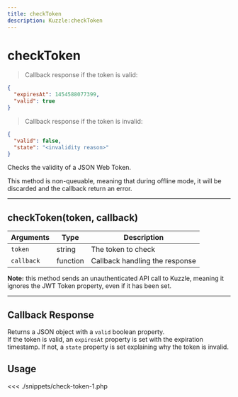 ```yaml
---
title: checkToken
description: Kuzzle:checkToken
---
```


# checkToken

> Callback response if the token is valid:

```json
{
  "expiresAt": 1454588077399,
  "valid": true
}
```

> Callback response if the token is invalid:

```json
{
  "valid": false,
  "state": "<invalidity reason>"
}
```

Checks the validity of a JSON Web Token.

<div class="alert alert-info">
This method is non-queuable, meaning that during offline mode, it will be discarded and the callback return an error.
</div>

---

## checkToken(token, callback)

| Arguments  | Type     | Description                    |
| ---------- | -------- | ------------------------------ |
| `token`    | string   | The token to check             |
| `callback` | function | Callback handling the response |

**Note:** this method sends an unauthenticated API call to Kuzzle, meaning it ignores the JWT Token property, even if it has been set.

---

## Callback Response

Returns a JSON object with a `valid` boolean property.  
If the token is valid, an `expiresAt` property is set with the expiration timestamp. If not, a `state` property is set explaining why the token is invalid.

## Usage

<<< ./snippets/check-token-1.php
